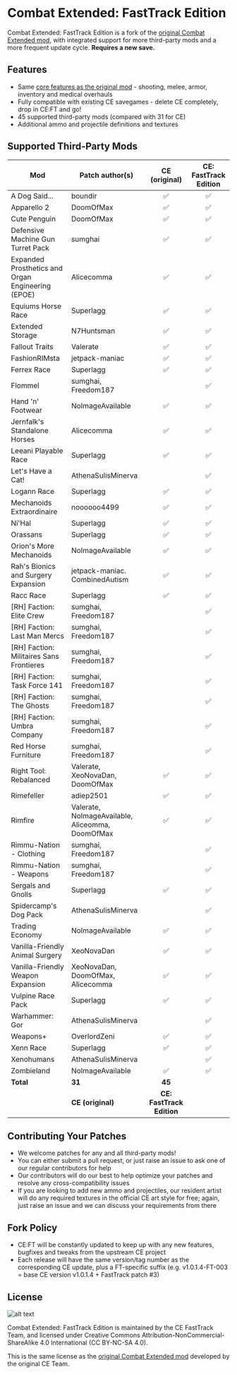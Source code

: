 # Combat Extended: FastTrack Edition
Combat Extended: FastTrack Edition is a fork of the [original Combat Extended mod](https://github.com/NoImageAvailable/CombatExtended/), with integrated support for more third-party mods and a more frequent update cycle. **Requires a new save.**

## Features
- Same [core features as the original mod](https://github.com/NoImageAvailable/CombatExtended/blob/master/README.md) - shooting, melee, armor, inventory and medical overhauls
- Fully compatible with existing CE savegames - delete CE completely, drop in CE:FT and go!
- 45 supported third-party mods (compared with 31 for CE)
- Additional ammo and projectile definitions and textures

## Supported Third-Party Mods
Mod | Patch author(s) | CE (original) | CE: FastTrack Edition
--- | --- | :---: | :---:
A Dog Said...	| boundir	| &#x2705; 	| &#x2705;
Apparello 2 	| DoomOfMax									| &#x2705; 	| &#x2705;
Cute Penguin 	| DoomOfMax									| &#x2705; 	| &#x2705;
Defensive Machine Gun Turret Pack 	| sumghai				| &#x2705; 	| &#x2705;
Expanded Prosthetics and Organ Engineering (EPOE) | Alicecomma	| &#x2705; 	| &#x2705;
Equiums Horse Race 	| Superlagg							| &#x2705; 	| &#x2705;
Extended Storage 		| N7Huntsman							| &#x2705; 	| &#x2705;
Fallout Traits 			| Valerate						| &#x2705; 	| &#x2705;
FashionRIMsta 			| jetpack-maniac 							| &#x2705; 	| &#x2705;
Ferrex Race 				| Superlagg						| &#x2705; 	| &#x2705;
Flommel 						| sumghai, Freedom187 					|  			| &#x2705;
Hand 'n' Footwear 	| NoImageAvailable								| &#x2705; 	| &#x2705;
Jernfalk's Standalone Horses 	| Alicecomma		| &#x2705; 	| &#x2705;
Leeani Playable Race 		| Superlagg													| &#x2705; 	| &#x2705;
Let's Have a Cat! 			| AthenaSulisMinerva	|  			| &#x2705;
Logann Race 						| Superlagg				| &#x2705; 	| &#x2705;
Mechanoids Extraordinaire 	| noooooo4499						| &#x2705; 	| &#x2705;
Ni'Hal 							| Superlagg					| &#x2705; 	| &#x2705;
Orassans 						| Superlagg						| &#x2705; 	| &#x2705;
Orion's More Mechanoids 		| NoImageAvailable					| &#x2705; 	| &#x2705;
Rah's Bionics and Surgery Expansion 	| jetpack-maniac. CombinedAutism | &#x2705; 	| &#x2705;
Racc Race 					| Superlagg							| &#x2705; 	| &#x2705;
[RH] Faction: Elite Crew 		| sumghai, Freedom187	        |  			| &#x2705;
[RH] Faction: Last Man Mercs	| sumghai, Freedom187        |  			| &#x2705;
[RH] Faction: Militaires Sans Frontieres 	| sumghai, Freedom187		|  			| &#x2705;
[RH] Faction: Task Force 141 	| sumghai, Freedom187		|  			| &#x2705;
[RH] Faction: The Ghosts 			| sumghai, Freedom187				|  			| &#x2705;
[RH] Faction: Umbra Company 	| sumghai, Freedom187					|  			| &#x2705;
Red Horse Furniture				| sumghai, Freedom187				|  			| &#x2705;
Right Tool: Rebalanced 		| Valerate, XeoNovaDan, DoomOfMax					| &#x2705; 	| &#x2705;
Rimefeller 				| adiep2501 		| &#x2705; 	| &#x2705;
Rimfire 		| Valerate, NoImageAvailable, Aliceomma, DoomOfMax	| &#x2705; 	| &#x2705;
Rimmu-Nation - Clothing 		| sumghai, Freedom187					|  			| &#x2705;
Rimmu-Nation - Weapons 			| sumghai, Freedom187				|  			| &#x2705;
Sergals and Gnolls 			| Superlagg					| &#x2705; 	| &#x2705;
Spidercamp's Dog Pack 		| AthenaSulisMinerva						|  			| &#x2705;
Trading Economy 		| NoImageAvailable							| &#x2705; 	| &#x2705;
Vanilla-Friendly Animal Surgery 	| XeoNovaDan				| &#x2705; 	| &#x2705;
Vanilla-Friendly Weapon Expansion | XeoNovaDan, DoomOfMax, Alicecomma					| &#x2705; 	| &#x2705;
Vulpine Race Pack 	| Superlagg								| &#x2705; 	| &#x2705;
Warhammer: Gor 			| AthenaSulisMinerva						|  			| &#x2705;
Weapons+ 				| OverlordZeni							| &#x2705; 	| &#x2705;
Xenn Race 			| Superlagg							| &#x2705; 	| &#x2705;
Xenohumans 				| AthenaSulisMinerva						|  			| &#x2705;
Zombieland 				| NoImageAvailable						| &#x2705; 	| &#x2705;
**Total** | **31** | **45**
&nbsp; | **CE (original)** | **CE: FastTrack Edition**

## Contributing Your Patches
- We welcome patches for any and all third-party mods!
- You can either submit a pull request, or just raise an issue to ask one of our regular contributors for help
- Our contributors will do our best to help optimize your patches and resolve any cross-compatibility issues
- If you are looking to add new ammo and projectiles, our resident artist will do any required textures in the official CE art style for free; again, just raise an issue and we can discuss your requirements from there

## Fork Policy
- CE:FT will be constantly updated to keep up with any new features, bugfixes and tweaks from the upstream CE project
- Each release will have the same version/tag number as the corresponding CE update, plus a FT-specific suffix (e.g. v1.0.1.4-FT-003 = base CE version v1.0.1.4 + FastTrack patch #3)

## License
![alt text](https://mirrors.creativecommons.org/presskit/buttons/88x31/png/by-nc-sa.png "Attribution-NonCommercial-ShareAlike 4.0 International (CC BY-NC-SA 4.0)")

Combat Extended: FastTrack Edition is maintained by the CE FastTrack Team, and licensed under Creative Commons Attribution-NonCommercial-ShareAlike 4.0 International (CC BY-NC-SA 4.0).

This is the same license as the [original Combat Extended mod](https://github.com/NoImageAvailable/CombatExtended/) developed by the original CE Team.
